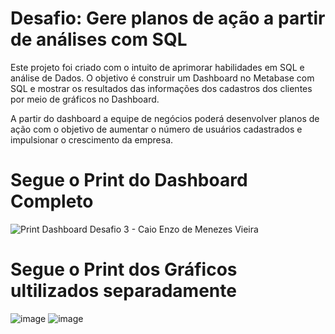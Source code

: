 # Desafio: Gere planos de ação a partir de análises com SQL
Este projeto foi criado com o intuito de aprimorar habilidades em SQL e análise de Dados. O objetivo é construir um Dashboard no Metabase com SQL e mostrar os resultados das informações dos cadastros dos clientes por meio de gráficos no Dashboard.

A partir do dashboard a equipe de negócios poderá desenvolver planos de ação com o objetivo de aumentar o número de usuários cadastrados e impulsionar o crescimento da empresa.

# Segue o Print do Dashboard Completo
![Print Dashboard Desafio 3 - Caio Enzo de Menezes Vieira](https://github.com/user-attachments/assets/edddc1b8-c0c2-4706-8e80-31481828b637)

# Segue o Print dos Gráficos ultilizados separadamente
![image](https://github.com/user-attachments/assets/5064422a-c374-4565-aa13-d0cca907254d)
![image](https://github.com/user-attachments/assets/4039a7e3-713e-4f1a-8c10-6711750b5dd9)
